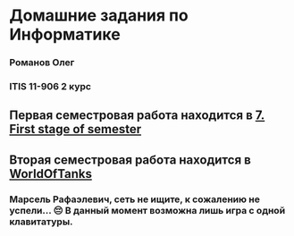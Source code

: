 # Домашние задания по Информатике

### Романов Олег
### ITIS 11-906 2 курс

## Первая семестровая работа находится в [7. First stage of semester](https://github.com/oleg-romanov/Homeworks/tree/master/7.%20First%20stage%20of%20semester)                                 

## Вторая семестровая работа находится в [WorldOfTanks](https://github.com/oleg-romanov/Homeworks/tree/master/WorldOfTanks)
### Марсель Рафаэлевич, сеть не ищите, к сожалению не успели... 😔 В данный момент возможна лишь игра с одной клавитатуры.
